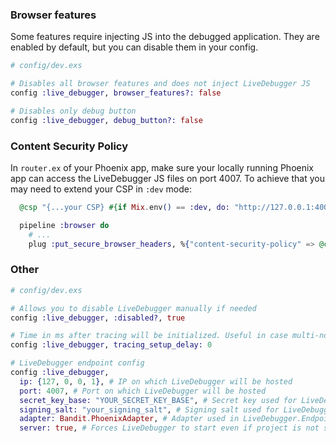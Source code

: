 ### Browser features

Some features require injecting JS into the debugged application. They are enabled by default, but you can disable them in your config.

```elixir
# config/dev.exs

# Disables all browser features and does not inject LiveDebugger JS
config :live_debugger, browser_features?: false

# Disables only debug button
config :live_debugger, debug_button?: false
```

### Content Security Policy

In `router.ex` of your Phoenix app, make sure your locally running Phoenix app can access the LiveDebugger JS files on port 4007. To achieve that you may need to extend your CSP in `:dev` mode:

```elixir
  @csp "{...your CSP} #{if Mix.env() == :dev, do: "http://127.0.0.1:4007"}"

  pipeline :browser do
    # ...
    plug :put_secure_browser_headers, %{"content-security-policy" => @csp}
```

### Other

```elixir
# config/dev.exs

# Allows you to disable LiveDebugger manually if needed
config :live_debugger, :disabled?, true

# Time in ms after tracing will be initialized. Useful in case multi-nodes envs
config :live_debugger, tracing_setup_delay: 0

# LiveDebugger endpoint config
config :live_debugger,
  ip: {127, 0, 0, 1}, # IP on which LiveDebugger will be hosted
  port: 4007, # Port on which LiveDebugger will be hosted
  secret_key_base: "YOUR_SECRET_KEY_BASE", # Secret key used for LiveDebugger.Endpoint
  signing_salt: "your_signing_salt", # Signing salt used for LiveDebugger.Endpoint
  adapter: Bandit.PhoenixAdapter, # Adapter used in LiveDebugger.Endpoint
  server: true, # Forces LiveDebugger to start even if project is not started with the `mix phx.server`
```
